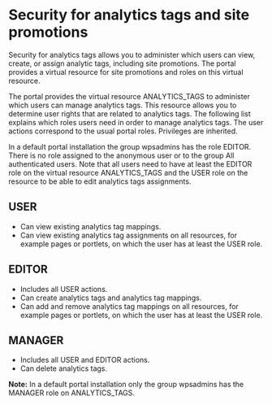 # Security for analytics tags and site promotions

Security for analytics tags allows you to administer which users can view, create, or assign analytic tags, including site promotions. The portal provides a virtual resource for site promotions and roles on this virtual resource.

The portal provides the virtual resource ANALYTICS\_TAGS to administer which users can manage analytics tags. This resource allows you to determine user rights that are related to analytics tags. The following list explains which roles users need in order to manage analytics tags. The user actions correspond to the usual portal roles. Privileges are inherited.

In a default portal installation the group wpsadmins has the role EDITOR. There is no role assigned to the anonymous user or to the group All authenticated users. Note that all users need to have at least the EDITOR role on the virtual resource ANALYTICS\_TAGS and the USER role on the resource to be able to edit analytics tags assignments.

## USER

-   Can view existing analytics tag mappings.
-   Can view existing analytics tag assignments on all resources, for example pages or portlets, on which the user has at least the USER role.

## EDITOR

-   Includes all USER actions.
-   Can create analytics tags and analytics tag mappings.
-   Can add and remove analytics tag mappings on all resources, for example pages or portlets, on which the user has at least the USER role.

## MANAGER

-   Includes all USER and EDITOR actions.
-   Can delete analytics tags.

**Note:** In a default portal installation only the group wpsadmins has the MANAGER role on ANALYTICS\_TAGS.


